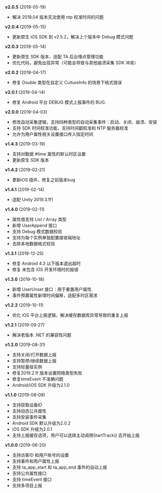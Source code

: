 **v2.0.5** (2019-05-19)
- 解决 2018.04 版本无法使用 ntp 校准时间的问题

**v2.0.4** (2019-05-15)
- 更新原生 iOS SDK 到 v2.5.2，解决上个版本中 Debug 模式问题

**v2.0.3** (2019-05-14)
- 更新原生 SDK 版本，适配 TA 后台埋点管理功能
- 优化代码，避免出现异常（可能会导致与其他崩溃采集 SDK 冲突）

**v2.0.2** (2019-04-17)
- 修复 Double 类型在自定义 CultureInfo 的场景下格式错误

**v2.0.1** (2019-04-14)
- 修复 Android 平台 DEBUG 模式上报事件的 BUG.

**v2.0.0** (2019-04-03)
- 修改自动采集逻辑，支持四种类型的自动采集事件：启动、关闭、崩溃、安装
- 支持 SDK 时间校准功能，支持时间戳校准和 NTP 服务器校准
- 允许为用户属性相关设置接口传入指定时间

**v1.4.3** (2019-03-19)
- 支持对数据 #time 属性的默认时区设置
- 更新原生 SDK 版本

**v1.4.2** (2019-02-21)
- 更新iOS 插件，修复之前版本bug

**v1.4.1** (2019-02-14)
- 适配 Unity 2019.3.1f1

**v1.4.0** (2019-02-11)
- 属性值支持 List / Array 类型
- 新增 UserAppend 接口
- 支持 Debug 模式数据校验
- 支持为每个实例单独配置接收端地址
- 去除本地数据格式校验

**v1.3.1** (2019-12-25)
- 修复 Android 4.3 以下版本退出超时
- 修复 未包含 iOS 开发环境时的报错

**v1.3.0** (2019-10-18)
- 新增 UserUnset 接口：用于重置用户属性.
- 事件预置属性新增时间偏移，适配多时区需求

**v1.2.2** (2019-10-11)
- 优化 iOS 平台上报逻辑，解决缓存数据库异常导致的重复上报

**v1.2.1** (2019-09-27)
- 解决老版本 .NET 的兼容性问题

**v1.2.0** (2019-08-31)
- 支持关闭/打开数据上报
- 支持暂停/继续数据上报
- 支持轻量级实例
- 修复2019.2.1f 版本设置网络类型失败
- 修复timeEvent 不准确问题
- Android/iOS SDK 升级为2.1.0

**v1.1.0** (2019-08-09)
- 支持获取设备ID
- 支持动态公共属性
- 支持安装事件采集
- Android SDK 默认升级为2.0.2
- iOS SDK 升级为2.0.1
- 支持上报缓存选项，用户可以选择主动调用StartTrack() 去开始上报

**v1.0.0** (2019-06-20)
- 支持访客ID 和用户账号的设置
- 支持事件和用户属性上报
- 支持 ta_app_start 和 ta_app_end 事件的自动上报
- 支持公共属性接口
- 支持 timeEvent 接口
- 支持多项目上报
